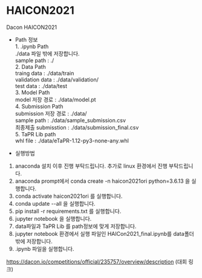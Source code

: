# HAICON2021
Dacon HAICON2021   


- Path 정보   
        1. .ipynb Path   
		./data 파일 밖에 저장합니다.   
		sample path : ./    
	2. Data Path         
		traing data : ./data/train          
		validation data : ./data/validation/         
		test data : ./data/test         
	3. Model Path          
		model 저장 경로 : ./data/model.pt        
	4. Submission Path                   
		submission 저장 경로 : ./data/                
		sample path : ./data/sample_submission.csv              
		최종제출 submisstion : ./data/submission_final.csv                   
	5. TaPR Lib path                  
		whl file : ./data/eTaPR-1.12-py3-none-any.whl                   
    
    
- 실행방법
1. anaconda 설치 이후 진행 부탁드립니다. 추가로 linux 환경에서 진행 부탁드립니다.
2. anaconda prompt에서 conda create -n haicon2021ori python=3.6.13 을 실행합니다.
3. conda activate haicon2021ori 를 실행합니다.
4. conda update --all 을 실행합니다.
5. pip install -r requirements.txt 를 실행합니다.
6. jupyter notebook 을 실행합니다.
7. data파일과 TaPR Lib 를 path정보에 맞게 저장합니다.
8. jupyter notebook 환경에서 실행 파일인 HAICon2021_final.ipynb를 data폴더 밖에 저장합니다.
9. .ipynb 파일을 실행합니다.


https://dacon.io/competitions/official/235757/overview/description (대회 링크)
